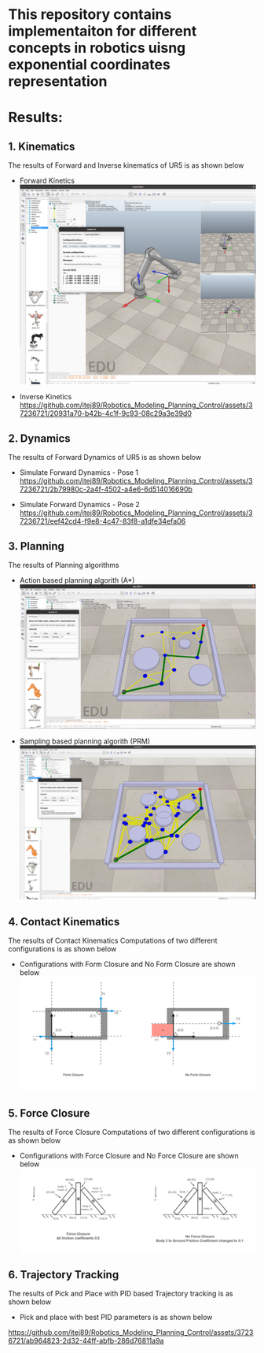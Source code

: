 # This repository contains  implementaiton for different concepts in robotics uisng exponential coordinates representation

# Results:

## 1. Kinematics
The results of Forward and Inverse kinematics of UR5 is as shown below
* Forward Kinetics
![Alt text](./docs/images/Kinematics.png?raw=true "Forward Kinetics")

* Inverse Kinetics
https://github.com/itej89/Robotics_Modeling_Planning_Control/assets/37236721/20931a70-b42b-4c1f-9c93-08c29a3e39d0


## 2. Dynamics
The results of Forward Dynamics of UR5 is as shown below
* Simulate Forward Dynamics - Pose 1
https://github.com/itej89/Robotics_Modeling_Planning_Control/assets/37236721/2b79980c-2a4f-4502-a4e6-6d514016690b



* Simulate Forward Dynamics - Pose 2
https://github.com/itej89/Robotics_Modeling_Planning_Control/assets/37236721/eef42cd4-f9e8-4c47-83f8-a1dfe34efa06


## 3. Planning
The results of Planning algorithms
* Action based planning algorith (A*)
![Alt text](./docs/images/ActionBasedPlanning.png?raw=true "A*")

* Sampling based planning algorith (PRM)
![Alt text](./docs/images/SamplingBasedPlanning.png?raw=true "PRM")

## 4. Contact Kinematics
The results of Contact Kinematics Computations of two different configurations is as shown below
* Configurations with Form Closure and No Form Closure are shown below
![Alt text](./docs/images/ContactKinematics.png?raw=true "Contact Kinematics")

## 5. Force Closure
The results of Force Closure Computations of two different configurations is as shown below
* Configurations with Force Closure and No Force Closure are shown below
![Alt text](./docs/images/ForceClosure.png?raw=true "Force Closure")

## 6. Trajectory Tracking
The results of Pick and Place with PID based Trajectory tracking is as shown below
* Pick and place with best PID parameters is as shown below

https://github.com/itej89/Robotics_Modeling_Planning_Control/assets/37236721/ab964823-2d32-44ff-abfb-286d76811a9a

